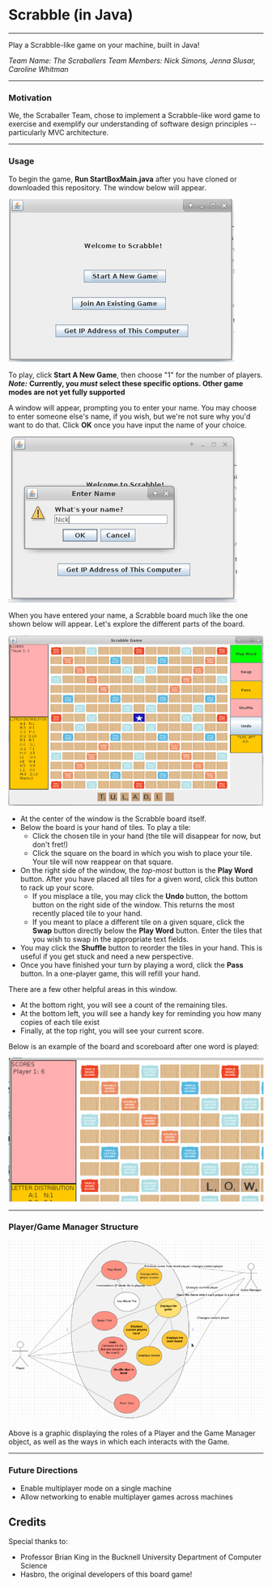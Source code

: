 # Scrabble (in Java)

---
Play a Scrabble-like game on your machine, built in Java!

_Team Name: The Scraballers
Team Members: Nick Simons, Jenna Slusar, Caroline Whitman_

---

### Motivation

We, the Scraballer Team, chose to implement a Scrabble-like word game to exercise and exemplify our understanding of software design principles -- particularly MVC architecture.

---

### Usage

To begin the game, **Run StartBoxMain.java** after you have cloned or downloaded this repository.  The window below will appear.

![](figures/startbox.png)

To play, click **Start A New Game**, then choose "1" for the number of players.  ***Note:*** **Currently, you _must_ select these specific options.  Other game modes are not yet fully supported**

A window will appear, prompting you to enter your name.  You may choose to enter someone else's name, if you wish, but we're not sure why you'd want to do that.  Click **OK** once you have input the name of your choice.

![](figures/name.png)

When you have entered your name, a Scrabble board much like the one shown below will appear.  Let's explore the different parts of the board.

![](figures/board.png)

* At the center of the window is the Scrabble board itself.
* Below the board is your hand of tiles.  To play a tile:
    * Click the chosen tile in your hand (the tile will disappear for now, but don't fret!)
    * Click the square on the board in which you wish to place your tile.  Your tile will now reappear on that square.
* On the right side of the window, the _top-most_ button is the **Play Word** button.  After you have placed all tiles for a given word, click this button to rack up your score.
    * If you misplace a tile, you may click the **Undo** button, the bottom button on the right side of the window.  This returns the most recently placed tile to your hand.
    * If you meant to place a different tile on a given square, click the **Swap** button directly below the **Play Word** button.  Enter the tiles that you wish to swap in the appropriate text fields.
* You may click the **Shuffle** button to reorder the tiles in your hand.  This is useful if you get stuck and need a new perspective.
* Once you have finished your turn by playing a word, click the **Pass** button.  In a one-player game, this will refill your hand.


There are a few other helpful areas in this window.
* At the bottom right, you will see a count of the remaining tiles.
* At the bottom left, you will see a handy key for reminding you how many copies of each tile exist
* Finally, at the top right, you will see your current score.

Below is an example of the board and scoreboard after one word is played:

![](figures/score.png)

---

### Player/Game Manager Structure

![](figures/structure.png)

Above is a graphic displaying the roles of a Player and the Game Manager object, as well as the ways in which each interacts with the Game.

---

### Future Directions

* Enable multiplayer mode on a single machine
* Allow networking to enable multiplayer games across machines

## Credits

Special thanks to:
* Professor Brian King in the Bucknell University Department of Computer Science
* Hasbro, the original developers of this board game!
